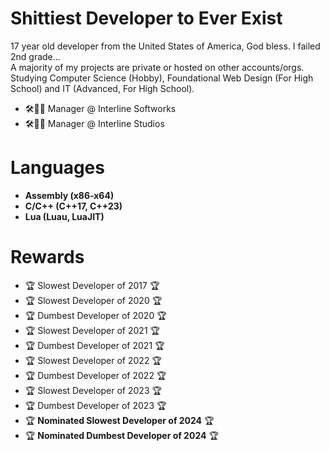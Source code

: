 # Shittiest Developer to Ever Exist

17 year old developer from the United States of America, God bless. I failed 2nd grade...    
A majority of my projects are private or hosted on other accounts/orgs. Studying Computer Science (Hobby), Foundational Web Design (For High School) and IT (Advanced, For High School). 

- 🛠️👨‍💼 Manager @ Interline Softworks  
- 🛠️👨‍💼 Manager @ Interline Studios

# Languages

- **Assembly (x86-x64)**
- **C/C++ (C++17, C++23)**  
- **Lua (Luau, LuaJIT)**  

# Rewards

- 🏆 Slowest Developer of 2017 🏆
- 🏆 Slowest Developer of 2020 🏆
- 🏆 Dumbest Developer of 2020 🏆
- 🏆 Slowest Developer of 2021 🏆
- 🏆 Dumbest Developer of 2021 🏆
- 🏆 Slowest Developer of 2022 🏆
- 🏆 Dumbest Developer of 2022 🏆
- 🏆 Slowest Developer of 2023 🏆
- 🏆 Dumbest Developer of 2023 🏆
- 🏆 **Nominated Slowest Developer of 2024** 🏆
- 🏆 **Nominated Dumbest Developer of 2024** 🏆
